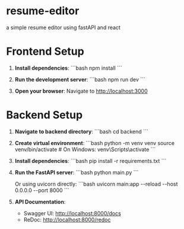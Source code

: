 # resume-editor
a simple resume editor using fastAPI and react


# Frontend Setup

1. **Install dependencies**:
   \`\`\`bash
   npm install
   \`\`\`

2. **Run the development server**:
   \`\`\`bash
   npm run dev
   \`\`\`

3. **Open your browser**:
   Navigate to [http://localhost:3000](http://localhost:3000)

# Backend Setup

1. **Navigate to backend directory**:
   \`\`\`bash
   cd backend
   \`\`\`

2. **Create virtual environment**:
   \`\`\`bash
   python -m venv venv
   source venv/bin/activate  # On Windows: venv\\Scripts\\activate
   \`\`\`

3. **Install dependencies**:
   \`\`\`bash
   pip install -r requirements.txt
   \`\`\`

4. **Run the FastAPI server**:
   \`\`\`bash
   python main.py
   \`\`\`

   Or using uvicorn directly:
   \`\`\`bash
   uvicorn main:app --reload --host 0.0.0.0 --port 8000
   \`\`\`

5. **API Documentation**:
   - Swagger UI: [http://localhost:8000/docs](http://localhost:8000/docs)
   - ReDoc: [http://localhost:8000/redoc](http://localhost:8000/redoc)

